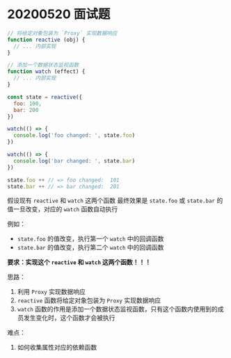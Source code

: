 # 20200520 面试题

```javascript
// 将给定对象包装为 `Proxy` 实现数据响应
function reactive (obj) {
  // ... 内部实现
}

// 添加一个数据状态监视函数
function watch (effect) {
  // ... 内部实现
}

const state = reactive({
  foo: 100,
  bar: 200
})

watch(() => {
  console.log('foo changed: ', state.foo)
})

watch(() => {
  console.log('bar changed: ', state.bar)
})

state.foo ++ // => foo changed:  101
state.bar ++ // => bar changed:  201
```

假设现有 `reactive` 和 `watch` 这两个函数
最终效果是 `state.foo` 或 `state.bar` 的值一旦改变，对应的 `watch` 函数自动执行

例如：
- `state.foo` 的值改变，执行第一个 `watch` 中的回调函数
- `state.bar` 的值改变，执行第二个 `watch` 中的回调函数

**要求：实现这个 `reactive` 和 `watch` 这两个函数！！！**

思路：
1. 利用 `Proxy` 实现数据响应
2. `reactive` 函数将给定对象包装为 `Proxy` 实现数据响应
3. `watch` 函数的作用是添加一个数据状态监视函数，只有这个函数内使用到的成员发生变化时，这个函数才会被执行

难点：

1. 如何收集属性对应的依赖函数